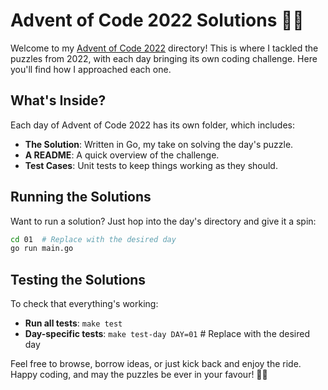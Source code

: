 # Advent of Code 2022 Solutions 🎄✨

Welcome to my [Advent of Code 2022](https://adventofcode.com/2022/) directory! This is where I tackled the puzzles from 2022, with each day bringing its own coding challenge. Here you'll find how I approached each one.

## What's Inside?

Each day of Advent of Code 2022 has its own folder, which includes:

- **The Solution**: Written in Go, my take on solving the day's puzzle.
- **A README**: A quick overview of the challenge.
- **Test Cases**: Unit tests to keep things working as they should.

## Running the Solutions

Want to run a solution? Just hop into the day's directory and give it a spin:

```bash
cd 01  # Replace with the desired day
go run main.go
```

## Testing the Solutions

To check that everything's working:

- **Run all tests**: `make test`
- **Day-specific tests**: `make test-day DAY=01`  # Replace with the desired day

Feel free to browse, borrow ideas, or just kick back and enjoy the ride. Happy coding, and may the puzzles be ever in your favour! 🚀✨
